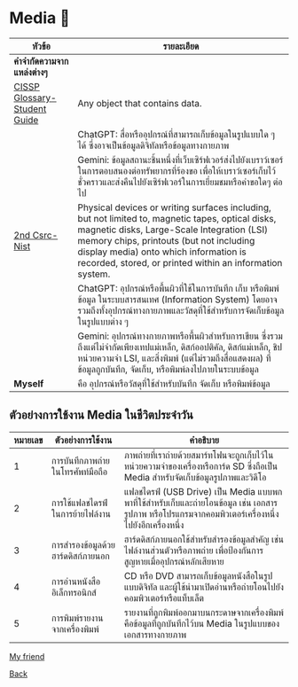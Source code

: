 # Media 📸

| **หัวข้อ** | **รายละเอียด** |
|------------|----------------|
| **คำจำกัดความจากแหล่งต่างๆ** | |
| [CISSP Glossary- Student Guide](https://www.isc2.org/certifications/cissp/cissp-student-glossary) | Any object that contains data. |
| | ChatGPT: สื่อหรืออุปกรณ์ที่สามารถเก็บข้อมูลในรูปแบบใด ๆ ได้ ซึ่งอาจเป็นข้อมูลดิจิทัลหรือข้อมูลทางกายภาพ |
| | Gemini: ข้อมูลสถานะชิ้นหนึ่งที่เว็บเซิร์ฟเวอร์ส่งไปยังเบราว์เซอร์ ในการตอบสนองต่อทรัพยากรที่ร้องขอ เพื่อให้เบราว์เซอร์เก็บไว้ชั่วคราวและส่งคืนไปยังเซิร์ฟเวอร์ในการเยี่ยมชมหรือคำขอใดๆ ต่อไป |
| [2nd Csrc-Nist](https://csrc.nist.gov/glossary/term/media) | Physical devices or writing surfaces including, but not limited to, magnetic tapes, optical disks, magnetic disks, Large-Scale Integration (LSI) memory chips, printouts (but not including display media) onto which information is recorded, stored, or printed within an information system. |
| | ChatGPT: อุปกรณ์หรือพื้นผิวที่ใช้ในการบันทึก เก็บ หรือพิมพ์ข้อมูล ในระบบสารสนเทศ (Information System) โดยอาจรวมถึงทั้งอุปกรณ์ทางกายภาพและวัสดุที่ใช้สำหรับการจัดเก็บข้อมูลในรูปแบบต่าง ๆ |
| | Gemini: อุปกรณ์ทางกายภาพหรือพื้นผิวสำหรับการเขียน ซึ่งรวมถึงแต่ไม่จำกัดเพียงเทปแม่เหล็ก, ดิสก์ออปติคัล, ดิสก์แม่เหล็ก, ชิปหน่วยความจำ LSI, และสิ่งพิมพ์ (แต่ไม่รวมถึงสื่อแสดงผล) ที่ข้อมูลถูกบันทึก, จัดเก็บ, หรือพิมพ์ลงไปภายในระบบข้อมูล |
| **Myself** | คือ อุปกรณ์หรือวัสดุที่ใช้สำหรับบันทึก จัดเก็บ หรือพิมพ์ข้อมูล |

## ตัวอย่างการใช้งาน Media ในชีวิตประจำวัน

| **หมายเลข** | **ตัวอย่างการใช้งาน** | **คำอธิบาย** |
|-------------|------------------------|--------------|
| 1 | การบันทึกภาพถ่ายในโทรศัพท์มือถือ | ภาพถ่ายที่เราถ่ายด้วยสมาร์ทโฟนจะถูกเก็บไว้ในหน่วยความจำของเครื่องหรือการ์ด SD ซึ่งถือเป็น Media สำหรับจัดเก็บข้อมูลรูปภาพและวิดีโอ |
| 2 | การใช้แฟลชไดรฟ์ในการย้ายไฟล์งาน | แฟลชไดรฟ์ (USB Drive) เป็น Media แบบพกพาที่ใช้สำหรับเก็บและถ่ายโอนข้อมูล เช่น เอกสาร รูปภาพ หรือโปรแกรมจากคอมพิวเตอร์เครื่องหนึ่งไปยังอีกเครื่องหนึ่ง |
| 3 | การสำรองข้อมูลด้วยฮาร์ดดิสก์ภายนอก | ฮาร์ดดิสก์ภายนอกใช้สำหรับสำรองข้อมูลสำคัญ เช่น ไฟล์งานส่วนตัวหรือภาพถ่าย เพื่อป้องกันการสูญหายเมื่ออุปกรณ์หลักเสียหาย |
| 4 | การอ่านหนังสืออิเล็กทรอนิกส์ | CD หรือ DVD สามารถเก็บข้อมูลหนังสือในรูปแบบดิจิทัล และผู้ใช้นำมาเปิดอ่านหรือถ่ายโอนไปยังคอมพิวเตอร์หรือแท็บเล็ต |
| 5 | การพิมพ์รายงานจากเครื่องพิมพ์ | รายงานที่ถูกพิมพ์ออกมาบนกระดาษจากเครื่องพิมพ์คือข้อมูลที่ถูกบันทึกไว้บน Media ในรูปแบบของเอกสารทางกายภาพ |


[My friend](https://gunqeq.github.io/6530250379.github.io/)

[Back](README.md)

